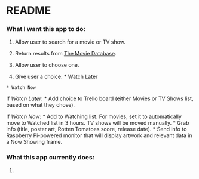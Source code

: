 # README

### What I want this app to do:

  1. Allow user to search for a movie or TV show.

  2. Return results from [The Movie Database](https://www.themoviedb.org).

  3. Allow user to choose one.

  4. Give user a choice:
    * Watch Later

    * Watch Now

  If *Watch Later*:
    * Add choice to Trello board (either Movies or TV Shows list, based on what they chose).

  If *Watch Now*:
    * Add to Watching list. For movies, set it to automatically move to Watched list in 3 hours. TV shows will be moved manually.
    * Grab info (title, poster art, Rotten Tomatoes score, release date).
    * Send info to Raspberry Pi-powered monitor that will display artwork and relevant data in a Now Showing frame.

### What this app currently does:

  1.
